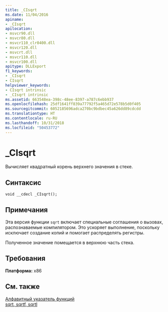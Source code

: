 ```yaml
---
title: _CIsqrt
ms.date: 11/04/2016
apiname:
- _CIsqrt
apilocation:
- msvcr90.dll
- msvcr80.dll
- msvcr110_clr0400.dll
- msvcr120.dll
- msvcrt.dll
- msvcr110.dll
- msvcr100.dll
apitype: DLLExport
f1_keywords:
- _CIsqrt
- CIsqrt
helpviewer_keywords:
- CIsqrt intrinsic
- _CIsqrt intrinsic
ms.assetid: 663548ea-398c-48ee-8397-a787c6ebb937
ms.openlocfilehash: 25df1641ff839a77792f5a465d72e578b5d0f405
ms.sourcegitcommit: 6052185696adca270bc9bdbec45a626dd89cdcdd
ms.translationtype: HT
ms.contentlocale: ru-RU
ms.lasthandoff: 10/31/2018
ms.locfileid: "50453772"
---
```

# <a name="cisqrt"></a>_CIsqrt

Вычисляет квадратный корень верхнего значения в стеке.

## <a name="syntax"></a>Синтаксис

```
void __cdecl _CIsqrt();
```

## <a name="remarks"></a>Примечания

Эта версия функции `sqrt` включает специальные соглашения о вызовах, распознаваемые компилятором. Это ускоряет выполнение, поскольку исключает создание копий и помогает распределять регистры.

Полученное значение помещается в верхнюю часть стека.

## <a name="requirements"></a>Требования

**Платформа:** x86

## <a name="see-also"></a>См. также

[Алфавитный указатель функций](../c-runtime-library/reference/crt-alphabetical-function-reference.md)<br/>
[sqrt, sqrtf, sqrtl](../c-runtime-library/reference/sqrt-sqrtf-sqrtl.md)